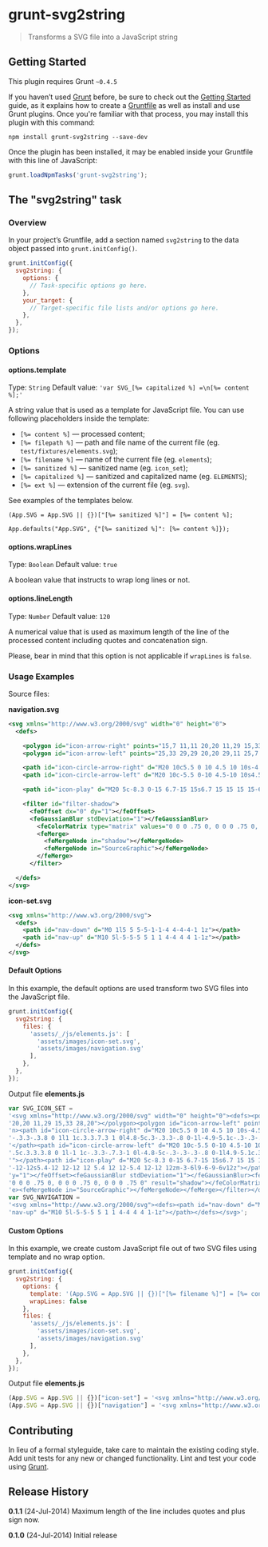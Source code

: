 # grunt-svg2string

> Transforms a SVG file into a JavaScript string

## Getting Started
This plugin requires Grunt `~0.4.5`

If you haven’t used [Grunt](http://gruntjs.com/) before, be sure to check out the [Getting Started](http://gruntjs.com/getting-started) guide, as it explains how to create a [Gruntfile](http://gruntjs.com/sample-gruntfile) as well as install and use Grunt plugins. Once you're familiar with that process, you may install this plugin with this command:

```shell
npm install grunt-svg2string --save-dev
```

Once the plugin has been installed, it may be enabled inside your Gruntfile with this line of JavaScript:

```js
grunt.loadNpmTasks('grunt-svg2string');
```

## The "svg2string" task

### Overview
In your project’s Gruntfile, add a section named `svg2string` to the data object passed into `grunt.initConfig()`.

```js
grunt.initConfig({
  svg2string: {
    options: {
      // Task-specific options go here.
    },
    your_target: {
      // Target-specific file lists and/or options go here.
    },
  },
});
```

### Options

#### options.template
Type: `String`
Default value: `'var SVG_[%= capitalized %] =\n[%= content %];'`

A string value that is used as a template for JavaScript file. You can use following placeholders inside the template:

* `[%= content %]` — processed content;
* `[%= filepath %]` — path and file name of the current file (eg. `test/fixtures/elements.svg`);
* `[%= filename %]` — name of the current file (eg. `elements`);
* `[%= sanitized %]` — sanitized name (eg. `icon_set`);
* `[%= capitalized %]` — sanitized and capitalized name (eg. `ELEMENTS`);
* `[%= ext %]` — extension of the current file (eg. `svg`).
 
See examples of the templates below.

```
(App.SVG = App.SVG || {})["[%= sanitized %]"] = [%= content %];
```

```
App.defaults("App.SVG", {"[%= sanitized %]": [%= content %]});
```

#### options.wrapLines
Type: `Boolean`
Default value: `true`

A boolean value that instructs to wrap long lines or not.

#### options.lineLength
Type: `Number`
Default value: `120`

A numerical value that is used as maximum length of the line of the processed content including quotes and concatenation sign.

Please, bear in mind that this option is not applicable if `wrapLines` is `false`.

### Usage Examples

Source files:

**navigation.svg**

```xml
<svg xmlns="http://www.w3.org/2000/svg" width="0" height="0">
  <defs>

    <polygon id="icon-arrow-right" points="15,7 11,11 20,20 11,29 15,33 28,20"></polygon>
    <polygon id="icon-arrow-left" points="25,33 29,29 20,20 29,11 25,7 12,20"></polygon>

    <path id="icon-circle-arrow-right" d="M20 10c5.5 0 10 4.5 10 10s-4.5 10-10 10-10-4.5-10-10 4.5-10 10-10zm-2.8 13.5c-.3.3-.3.8 0 1l1 1c.3.3.7.3 1 0l4.8-5c.3-.3.3-.8 0-1l-4.9-5.1c-.3-.3-.7-.3-1 0l-1 1c-.3.3-.3.8 0 1l3.4 3.5-3.3 3.6z"></path>
    <path id="icon-circle-arrow-left" d="M20 10c-5.5 0-10 4.5-10 10s4.5 10 10 10 10-4.5 10-10-4.5-10-10-10zm2.8 13.5c.3.3.3.8 0 1l-1 1c-.3.3-.7.3-1 0l-4.8-5c-.3-.3-.3-.8 0-1l4.9-5.1c.3-.3.7-.3 1 0l1 1c.3.3.3.8 0 1l-3.4 3.6 3.3 3.5z"></path>

    <path id="icon-play" d="M20 5c-8.3 0-15 6.7-15 15s6.7 15 15 15 15-6.7 15-15-6.7-15-15-15zm0 27c-6.6 0-12-5.4-12-12s5.4-12 12-12 12 5.4 12 12-5.4 12-12 12zm-3-6l9-6-9-6v12z"></path>

    <filter id="filter-shadow">
      <feOffset dx="0" dy="1"></feOffset>
      <feGaussianBlur stdDeviation="1"></feGaussianBlur>
        <feColorMatrix type="matrix" values="0 0 0 .75 0, 0 0 0 .75 0, 0 0 0 .75 0, 0 0 0 .75 0" result="shadow"></feColorMatrix>
        <feMerge>
          <feMergeNode in="shadow"></feMergeNode>
          <feMergeNode in="SourceGraphic"></feMergeNode>
        </feMerge>
      </filter>

  </defs>
</svg>
```

**icon-set.svg**

```xml
<svg xmlns="http://www.w3.org/2000/svg">
  <defs>
    <path id="nav-down" d="M0 1l5 5 5-5-1-1-4 4-4-4-1 1z"></path>
    <path id="nav-up" d="M10 5l-5-5-5 5 1 1 4-4 4 4 1-1z"></path>
  </defs>
</svg>
```

#### Default Options
In this example, the default options are used transform two SVG files into the JavaScript file.

```js
grunt.initConfig({
  svg2string: {
    files: {
      'assets/_/js/elements.js': [
        'assets/images/icon-set.svg',
        'assets/images/navigation.svg'
      ],
    },
  },
});
```

Output file **elements.js**

```js
var SVG_ICON_SET =
'<svg xmlns="http://www.w3.org/2000/svg" width="0" height="0"><defs><polygon id="icon-arrow-right" points="15,7 11,11 '+
'20,20 11,29 15,33 28,20"></polygon><polygon id="icon-arrow-left" points="25,33 29,29 20,20 29,11 25,7 12,20"></polygo'+
'n><path id="icon-circle-arrow-right" d="M20 10c5.5 0 10 4.5 10 10s-4.5 10-10 10-10-4.5-10-10 4.5-10 10-10zm-2.8 13.5c'+
'-.3.3-.3.8 0 1l1 1c.3.3.7.3 1 0l4.8-5c.3-.3.3-.8 0-1l-4.9-5.1c-.3-.3-.7-.3-1 0l-1 1c-.3.3-.3.8 0 1l3.4 3.5-3.3 3.6z">'+
'</path><path id="icon-circle-arrow-left" d="M20 10c-5.5 0-10 4.5-10 10s4.5 10 10 10 10-4.5 10-10-4.5-10-10-10zm2.8 13'+
'.5c.3.3.3.8 0 1l-1 1c-.3.3-.7.3-1 0l-4.8-5c-.3-.3-.3-.8 0-1l4.9-5.1c.3-.3.7-.3 1 0l1 1c.3.3.3.8 0 1l-3.4 3.6 3.3 3.5z'+
'"></path><path id="icon-play" d="M20 5c-8.3 0-15 6.7-15 15s6.7 15 15 15 15-6.7 15-15-6.7-15-15-15zm0 27c-6.6 0-12-5.4'+
'-12-12s5.4-12 12-12 12 5.4 12 12-5.4 12-12 12zm-3-6l9-6-9-6v12z"></path><filter id="filter-shadow"><feOffset dx="0" d'+
'y="1"></feOffset><feGaussianBlur stdDeviation="1"></feGaussianBlur><feColorMatrix type="matrix" values="0 0 0 .75 0, '+
'0 0 0 .75 0, 0 0 0 .75 0, 0 0 0 .75 0" result="shadow"></feColorMatrix><feMerge><feMergeNode in="shadow"></feMergeNod'+
'e><feMergeNode in="SourceGraphic"></feMergeNode></feMerge></filter></defs></svg>';
var SVG_NAVIGATION =
'<svg xmlns="http://www.w3.org/2000/svg"><defs><path id="nav-down" d="M0 1l5 5 5-5-1-1-4 4-4-4-1 1z"></path><path id="'+
'nav-up" d="M10 5l-5-5-5 5 1 1 4-4 4 4 1-1z"></path></defs></svg>';
```

#### Custom Options
In this example, we create custom JavaScript file out of two SVG files using template and no wrap option.

```js
grunt.initConfig({
  svg2string: {
    options: {
      template: '(App.SVG = App.SVG || {})["[%= filename %]"] = [%= content %];',
      wrapLines: false
    },
    files: {
      'assets/_/js/elements.js': [
        'assets/images/icon-set.svg',
        'assets/images/navigation.svg'
      ],
    },
  },
});
```

Output file **elements.js**

```js
(App.SVG = App.SVG || {})["icon-set"] = '<svg xmlns="http://www.w3.org/2000/svg" width="0" height="0"><defs><polygon id="icon-arrow-right" points="15,7 11,11 20,20 11,29 15,33 28,20"></polygon><polygon id="icon-arrow-left" points="25,33 29,29 20,20 29,11 25,7 12,20"></polygon><path id="icon-circle-arrow-right" d="M20 10c5.5 0 10 4.5 10 10s-4.5 10-10 10-10-4.5-10-10 4.5-10 10-10zm-2.8 13.5c-.3.3-.3.8 0 1l1 1c.3.3.7.3 1 0l4.8-5c.3-.3.3-.8 0-1l-4.9-5.1c-.3-.3-.7-.3-1 0l-1 1c-.3.3-.3.8 0 1l3.4 3.5-3.3 3.6z"></path><path id="icon-circle-arrow-left" d="M20 10c-5.5 0-10 4.5-10 10s4.5 10 10 10 10-4.5 10-10-4.5-10-10-10zm2.8 13.5c.3.3.3.8 0 1l-1 1c-.3.3-.7.3-1 0l-4.8-5c-.3-.3-.3-.8 0-1l4.9-5.1c.3-.3.7-.3 1 0l1 1c.3.3.3.8 0 1l-3.4 3.6 3.3 3.5z"></path><path id="icon-play" d="M20 5c-8.3 0-15 6.7-15 15s6.7 15 15 15 15-6.7 15-15-6.7-15-15-15zm0 27c-6.6 0-12-5.4-12-12s5.4-12 12-12 12 5.4 12 12-5.4 12-12 12zm-3-6l9-6-9-6v12z"></path><filter id="filter-shadow"><feOffset dx="0" dy="1"></feOffset><feGaussianBlur stdDeviation="1"></feGaussianBlur><feColorMatrix type="matrix" values="0 0 0 .75 0, 0 0 0 .75 0, 0 0 0 .75 0, 0 0 0 .75 0" result="shadow"></feColorMatrix><feMerge><feMergeNode in="shadow"></feMergeNode><feMergeNode in="SourceGraphic"></feMergeNode></feMerge></filter></defs></svg>';
(App.SVG = App.SVG || {})["navigation"] = '<svg xmlns="http://www.w3.org/2000/svg"><defs><path id="nav-down" d="M0 1l5 5 5-5-1-1-4 4-4-4-1 1z"></path><path id="nav-up" d="M10 5l-5-5-5 5 1 1 4-4 4 4 1-1z"></path></defs></svg>';
```

## Contributing
In lieu of a formal styleguide, take care to maintain the existing coding style. Add unit tests for any new or changed functionality. Lint and test your code using [Grunt](http://gruntjs.com/).

## Release History
**0.1.1** (24-Jul-2014) Maximum length of the line includes quotes and plus sign now.

**0.1.0** (24-Jul-2014) Initial release
